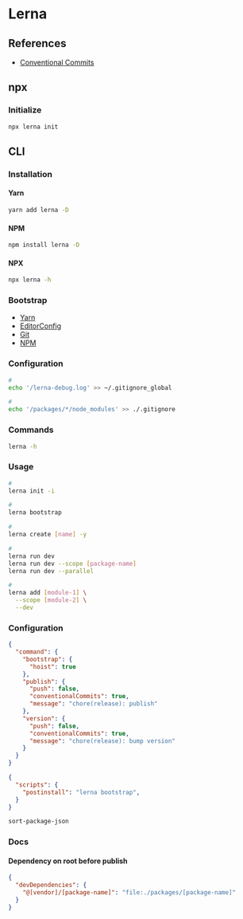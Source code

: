 # Lerna

<!--
https://github.com/wixplosives/sample-monorepo
https://github.com/julianiff/living-styleguide/tree/19fb7227e7da3501d3f24e3866cb5ecfb1cbd4c2

https://buttercms.com/blog/nextjs-storybook-and-lerna-build-a-monorepo-structure
https://dev.to/shnydercom/monorepos-lerna-typescript-cra-and-storybook-combined-4hli
https://medium.com/js-dojo/sharing-reusable-vue-js-components-with-lerna-storybook-and-npm-7dc33b38b011
https://medium.com/@harshverma04111989/creating-monorepo-using-lerna-dd431d0db072
https://github.com/AlexSav94/lerna-ci-example/tree/5b74d7af74c8573e7ca660211f762a55aeb12df9
-->

## References

- [Conventional Commits](/conventionalcommits.md)

## npx

### Initialize

```sh
npx lerna init
```

## CLI

### Installation

#### Yarn

```sh
yarn add lerna -D
```

#### NPM

```sh
npm install lerna -D
```

#### NPX

```sh
npx lerna -h
```

### Bootstrap

- [Yarn](/yarn.md#bootstrap)
- [EditorConfig](/editorconfig.md#configuration)
- [Git](/git.md#initialize)
- [NPM](/npm.md#configuration)

### Configuration

```sh
#
echo '/lerna-debug.log' >> ~/.gitignore_global

#
echo '/packages/*/node_modules' >> ./.gitignore
```

### Commands

```sh
lerna -h
```

### Usage

```sh
#
lerna init -i

#
lerna bootstrap

#
lerna create [name] -y

#
lerna run dev
lerna run dev --scope [package-name]
lerna run dev --parallel

#
lerna add [module-1] \
  --scope [module-2] \
  --dev
```

### Configuration

```json
{
  "command": {
    "bootstrap": {
      "hoist": true
    },
    "publish": {
      "push": false,
      "conventionalCommits": true,
      "message": "chore(release): publish"
    },
    "version": {
      "push": false,
      "conventionalCommits": true,
      "message": "chore(release): bump version"
    }
  }
}
```

```json
{
  "scripts": {
    "postinstall": "lerna bootstrap",
  }
}
```

```sh
sort-package-json
```

### Docs

#### Dependency on root before publish

```json
{
  "devDependencies": {
    "@[vendor]/[package-name]": "file:./packages/[package-name]"
  }
}
```
